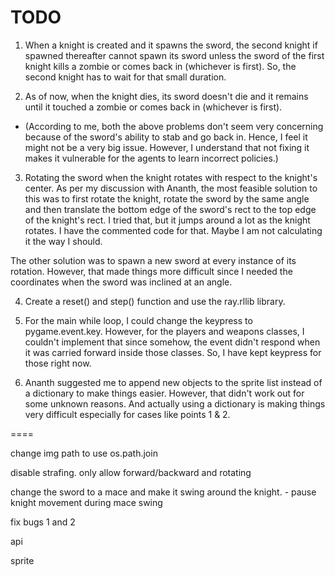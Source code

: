 # TODO

1. When a knight is created and it spawns the sword, the second knight if spawned thereafter cannot spawn its sword unless
the sword of the first knight kills a zombie or comes back in (whichever is first). So, the second knight has to wait for
that small duration.

2. As of now, when the knight dies, its sword doesn't die and it remains until it touched a zombie or comes back in (whichever
is first). 

- (According to me, both the above problems don't seem very concerning because of the sword's ability to stab and go back in.
Hence, I feel it might not be a very big issue. However, I understand that not fixing it makes it vulnerable for the agents
to learn incorrect policies.)

3. Rotating the sword when the knight rotates with respect to the knight's center. As per my discussion with Ananth, the most feasible solution to this was to first rotate the knight, rotate the sword by the same angle and then translate the bottom edge of the sword's rect to the top edge of the knight's rect. I tried that, but it jumps around a lot as the knight rotates. 
I have the commented code for that. Maybe I am not calculating it the way I should.

The other solution was to spawn a new sword at every instance of its rotation. However, that made things more difficult since I needed the coordinates when the sword was inclined at an angle.

4. Create a reset() and step() function and use the ray.rllib library.

5. For the main while loop, I could change the keypress to pygame.event.key. However, for the players and weapons classes, 
I couldn't implement that since somehow, the event didn't respond when it was carried forward inside those classes. So, I have
kept keypress for those right now.

6. Ananth suggested me to append new objects to the sprite list instead of a dictionary to make things easier. However, that 
didn't work out for some unknown reasons. And actually using a dictionary is making things very difficult especially for cases
like points 1 & 2.

====

change img path to use os.path.join

disable strafing. only allow forward/backward and rotating

change the sword to a mace and make it swing around the knight.
    - pause knight movement during mace swing

fix bugs 1 and 2

api

sprite